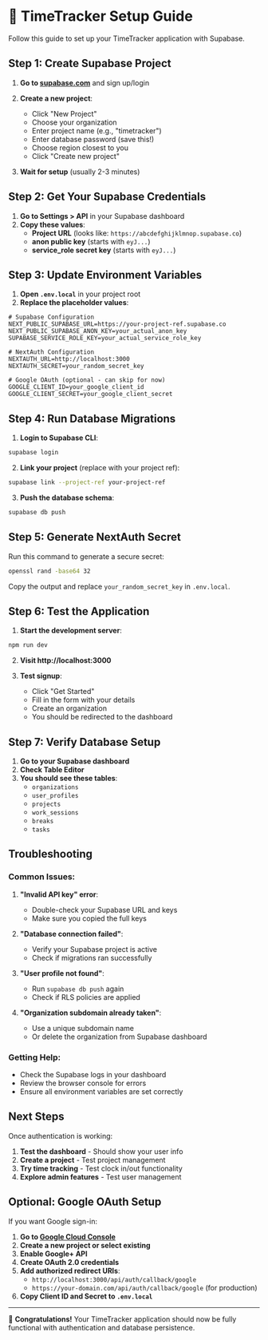 # 🚀 TimeTracker Setup Guide

Follow this guide to set up your TimeTracker application with Supabase.

## Step 1: Create Supabase Project

1. **Go to [supabase.com](https://supabase.com)** and sign up/login
2. **Create a new project**:
   - Click "New Project"
   - Choose your organization
   - Enter project name (e.g., "timetracker")
   - Enter database password (save this!)
   - Choose region closest to you
   - Click "Create new project"

3. **Wait for setup** (usually 2-3 minutes)

## Step 2: Get Your Supabase Credentials

1. **Go to Settings > API** in your Supabase dashboard
2. **Copy these values**:
   - **Project URL** (looks like: `https://abcdefghijklmnop.supabase.co`)
   - **anon public key** (starts with `eyJ...`)
   - **service_role secret key** (starts with `eyJ...`)

## Step 3: Update Environment Variables

1. **Open `.env.local`** in your project root
2. **Replace the placeholder values**:

```env
# Supabase Configuration
NEXT_PUBLIC_SUPABASE_URL=https://your-project-ref.supabase.co
NEXT_PUBLIC_SUPABASE_ANON_KEY=your_actual_anon_key
SUPABASE_SERVICE_ROLE_KEY=your_actual_service_role_key

# NextAuth Configuration
NEXTAUTH_URL=http://localhost:3000
NEXTAUTH_SECRET=your_random_secret_key

# Google OAuth (optional - can skip for now)
GOOGLE_CLIENT_ID=your_google_client_id
GOOGLE_CLIENT_SECRET=your_google_client_secret
```

## Step 4: Run Database Migrations

1. **Login to Supabase CLI**:
```bash
supabase login
```

2. **Link your project** (replace with your project ref):
```bash
supabase link --project-ref your-project-ref
```

3. **Push the database schema**:
```bash
supabase db push
```

## Step 5: Generate NextAuth Secret

Run this command to generate a secure secret:
```bash
openssl rand -base64 32
```

Copy the output and replace `your_random_secret_key` in `.env.local`.

## Step 6: Test the Application

1. **Start the development server**:
```bash
npm run dev
```

2. **Visit http://localhost:3000**

3. **Test signup**:
   - Click "Get Started"
   - Fill in the form with your details
   - Create an organization
   - You should be redirected to the dashboard

## Step 7: Verify Database Setup

1. **Go to your Supabase dashboard**
2. **Check Table Editor**
3. **You should see these tables**:
   - `organizations`
   - `user_profiles`
   - `projects`
   - `work_sessions`
   - `breaks`
   - `tasks`

## Troubleshooting

### Common Issues:

1. **"Invalid API key" error**:
   - Double-check your Supabase URL and keys
   - Make sure you copied the full keys

2. **"Database connection failed"**:
   - Verify your Supabase project is active
   - Check if migrations ran successfully

3. **"User profile not found"**:
   - Run `supabase db push` again
   - Check if RLS policies are applied

4. **"Organization subdomain already taken"**:
   - Use a unique subdomain name
   - Or delete the organization from Supabase dashboard

### Getting Help:

- Check the Supabase logs in your dashboard
- Review the browser console for errors
- Ensure all environment variables are set correctly

## Next Steps

Once authentication is working:

1. **Test the dashboard** - Should show your user info
2. **Create a project** - Test project management
3. **Try time tracking** - Test clock in/out functionality
4. **Explore admin features** - Test user management

## Optional: Google OAuth Setup

If you want Google sign-in:

1. **Go to [Google Cloud Console](https://console.cloud.google.com)**
2. **Create a new project or select existing**
3. **Enable Google+ API**
4. **Create OAuth 2.0 credentials**
5. **Add authorized redirect URIs**:
   - `http://localhost:3000/api/auth/callback/google`
   - `https://your-domain.com/api/auth/callback/google` (for production)
6. **Copy Client ID and Secret to `.env.local`**

---

🎉 **Congratulations!** Your TimeTracker application should now be fully functional with authentication and database persistence. 